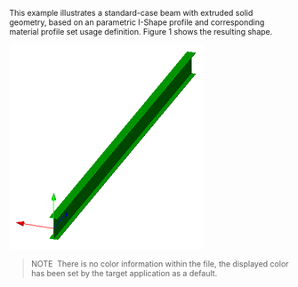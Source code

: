 ﻿This example illustrates a standard-case beam with extruded solid geometry, based on an parametric I-Shape profile and corresponding material profile set usage definition. Figure 1 shows the resulting shape.

!["Beam Curved Extruded Solid"](../../../../figures/examples/beam_straight_extruded-solid_design-handover-view_shaded.png "Figure 1 &mdash; Beam with straight extrusion and parametric profile definition.")

> NOTE&nbsp; There is no color information within the file, the displayed color has been set by the target application as a default.